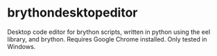 # brythondesktopeditor
Desktop code editor for brython scripts, written in python using the eel library, and brython. Requires Google Chrome installed. Only tested in Windows.
